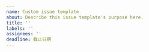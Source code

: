 ```yaml
---
name: Custom issue template
about: Describe this issue template's purpose here.
title: ''
labels: ''
assignees: ''
deadline: 截止日期
---
```



